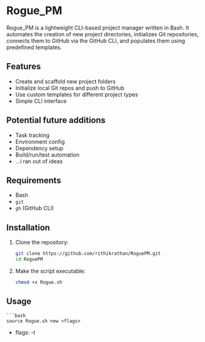 # Rogue_PM

Rogue_PM is a lightweight CLI-based project manager written in Bash. It automates the creation of new project directories, initializes Git repositories, connects them to GitHub via the GitHub CLI, and populates them using predefined templates.

## Features

- Create and scaffold new project folders
- Initialize local Git repos and push to GitHub
- Use custom templates for different project types
- Simple CLI interface

## Potential future additions

- Task tracking
- Environment config
- Dependency setup
- Build/run/test automation
- ...i ran out of ideas

## Requirements

- Bash
- `git`
- `gh` (GitHub CLI)

## Installation

1. Clone the repository:
    ```bash
    git clone https://github.com/rithikrathan/RoguePM.git
    cd RoguePM
2. Make the script executable:
    ```bash
    chmod +x Rogue.sh

## Usage
    ```bash
    source Rogue.sh new <flags>
- flags:
     -t <template name> : Creates the project directory based on the given template
     -r : If a directory in the name of the project already exists, then replace it with this new project directory (existing files will be deleted)
     -v <public/private> : Sets the Github repository's visiblity to private or public (default is private)
     -m <initial commit message> : initial commit message for this project (default is "initial commit")
     -l <project license> : specifies the license to be added (default is "mit")


